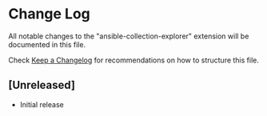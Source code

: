 # Change Log

All notable changes to the "ansible-collection-explorer" extension will be documented in this file.

Check [Keep a Changelog](http://keepachangelog.com/) for recommendations on how to structure this file.

## [Unreleased]

- Initial release